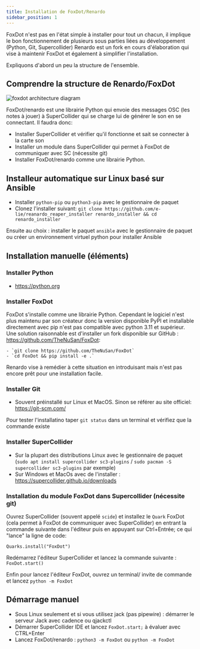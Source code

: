 ```yaml
---
title: Installation de FoxDot/Renardo
sidebar_position: 1
---
```


FoxDot n'est pas en l'état simple à installer pour tout un chacun, il implique le bon fonctionnement de plusieurs sous parties liées au développement (Python, Git, Supercollider)
Renardo est un fork en cours d'élaboration qui vise à maintenir FoxDot et également à simplifier l'installation.

Expliquons d'abord un peu la structure de l'ensemble.

## Comprendre la structure de Renardo/FoxDot

![foxdot architecture diagram](/img/foxdot_workshop_3.jpg)

<!-- L'installation est officiellement décrite ici : https://foxdot.org/installation/#installing-foxdot -->

FoxDot/renardo est une librairie Python qui envoie des messages OSC (les notes à jouer) à SuperCollider qui se charge lui de générer le son en se connectant. Il faudra donc:

- Installer SuperCollider et vérifier qu'il fonctionne et sait se connecter à la carte son
- Installer un module dans SuperCollider qui permet à FoxDot de communiquer avec SC (nécessite git)
- Installer FoxDot/renardo comme une librairie Python.

## Installeur automatique sur Linux basé sur Ansible

- Installer `python-pip` ou `python3-pip` avec le gestionnaire de paquet
- Clonez l'installer suivant: `git clone https://github.com/e-lie/reanardo_reaper_installer renardo_installer && cd renardo_installer`

Ensuite au choix : installer le paquet `ansible` avec le gestionnaire de paquet ou créer un environnement virtuel python pour installer Ansible

## Installation manuelle (éléments)

### Installer Python

- https://python.org

### Installer FoxDot

FoxDot s'installe comme une librairie Python. Cependant le logiciel n'est plus maintenu par son créateur donc la version disponible PyPI et installable directement avec pip n'est pas compatible avec python 3.11 et supérieur. Une solution raisonnable est d'installer un fork disponible sur GitHub : https://github.com/TheNuSan/FoxDot:

    - `git clone https://github.com/TheNuSan/FoxDot`
    - `cd FoxDot && pip install -e .`

Renardo vise à remédier à cette situation en introduisant mais n'est pas encore prêt pour une installation facile. 

### Installer Git

- Souvent préinstallé sur Linux et MacOS. Sinon se référer au site officiel: https://git-scm.com/

Pour tester l'installatino taper `git status` dans un terminal et vérifiez que la commande existe

### Installer SuperCollider

- Sur la plupart des distributions Linux avec le gestionnaire de paquet (`sudo apt install supercollider sc3-plugins` / `sudo pacman -S supercollider sc3-plugins` par exemple)
- Sur Windows et MacOs avec de l'installer : https://supercollider.github.io/downloads

### Installation du module FoxDot dans Supercollider (nécessite git)

Ouvrez SuperCollider (souvent appelé `scide`) et installez le `Quark` FoxDot (cela permet à FoxDot de communiquer avec SuperCollider) en entrant la commande suivante dans l'éditeur puis en appuyant sur Ctrl+Entrée; ce qui "lance" la ligne de code:

`Quarks.install("FoxDot")`

Redémarrez l'éditeur SuperCollider et lancez la commande suivante : `FoxDot.start()`

Enfin pour lancez l'éditeur FoxDot, ouvrez un terminal/ invite de commande et lancez `python -m FoxDot`

## Démarrage manuel

- Sous Linux seulement et si vous utilisez jack (pas pipewire) :  démarrer le serveur Jack avec cadence ou qjackctl
- Démarrer SuperCollider IDE et lancez `FoxDot.start;` à évaluer avec CTRL+Enter
- Lancez FoxDot/renardo : `python3 -m FoxDot` ou `python -m FoxDot`
